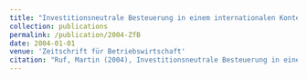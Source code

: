 ```yaml
---
title: "Investitionsneutrale Besteuerung in einem internationalen Kontext"
collection: publications
permalink: /publication/2004-ZfB
date: 2004-01-01
venue: 'Zeitschrift für Betriebswirtschaft'
citation: "Ruf, Martin (2004), Investitionsneutrale Besteuerung in einem internationalen Kontext, Zeitschrift für Betriebswirtschaft 74, 995-1007."
---
```

